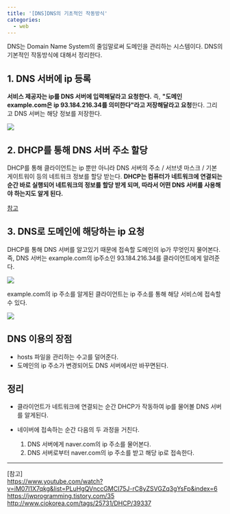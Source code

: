 ```yaml
---
title: '[DNS]DNS의 기초적인 작동방식'
categories:
  - web
---
```


DNS는 Domain Name System의 줄임말로써 도메인을 관리하는 시스템이다. DNS의 기본적인 작동방식에 대해서 정리한다.

## 1. DNS 서버에 ip 등록

**서비스 제공자는 ip를 DNS 서버에 입력해달라고 요청한다.** 즉, **"도메인 example.com은 ip 93.184.216.34를 의미한다"라고 저장해달라고 요청**한다. 그리고 DNS 서버는 해당 정보를 저장한다.

![](https://user-images.githubusercontent.com/13075035/75007854-b9234200-54b9-11ea-83ec-721b621e5d03.png)

## 2. DHCP를 통해 DNS 서버 주소 할당

DHCP를 통해 클라이언트는 ip 뿐만 아니라 DNS 서버의 주소 / 서브넷 마스크 / 기본 게이트워이 등의 네트워크 정보를 할당 받는다. **DHCP는 컴퓨터가 네트워크에 연결되는 순간 바로 실행되어 네트워크의 정보를 할당 받게 되며, 따라서 어떤 DNS 서버를 사용해야 하는지도 알게 된다.**

[참고](http://www.ciokorea.com/tags/25731/DHCP/39337)

## 3. DNS로 도메인에 해당하는 ip 요청

DHCP를 통해 DNS 서버를 알고있기 때문에 접속할 도메인의 ip가 무엇인지 물어본다. 즉, DNS 서버는 example.com의 ip주소인 93.184.216.34를 클라이언트에게 알려준다.

![](https://user-images.githubusercontent.com/13075035/75008872-8d558b80-54bc-11ea-8650-7c41f1941ffa.png)

example.com의 ip 주소를 알게된 클라이언트는 ip 주소를 통해 해당 서비스에 접속할 수 있다.

![](https://user-images.githubusercontent.com/13075035/75009128-34d2be00-54bd-11ea-8953-7cf9480cbf42.png)

## DNS 이용의 장점

- hosts 파일을 관리하는 수고를 덜어준다.
- 도메인의 ip 주소가 변경되어도 DNS 서버에서만 바꾸면된다.

## 정리

- 클라이언트가 네트워크에 연결되는 순간 DHCP가 작동하여 ip를 물어볼 DNS 서버를 알게된다.
- 네이버에 접속하는 순간 다음의 두 과정을 거친다.

  1. DNS 서버에게 naver.com의 ip 주소를 물어본다.
  2. DNS 서버로부터 naver.com의 ip 주소를 받고 해당 ip로 접속한다.

---

[참고]  
https://www.youtube.com/watch?v=iM07I1X7qkg&list=PLuHgQVnccGMCI75J-rC8yZSVGZq3gYsFp&index=6  
https://jwprogramming.tistory.com/35  
http://www.ciokorea.com/tags/25731/DHCP/39337
